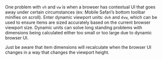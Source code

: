 One problem with `vh` and `vw` is when a browser has contextual UI that goes away under certain circumstances (ex: Mobile Safari’s bottom toolbar minifies on scroll). Enter dynamic viewport units: `dvh` and `dvw`, which can be used to ensure items are sized accurately based on the current browser viewport size. Dynamic units can solve long standing problems with dimensions being calculated either too small or too large due to dynamic browser UI.

Just be aware that item dimensions will recalculate when the browser UI changes in a way that changes the viewport height.
